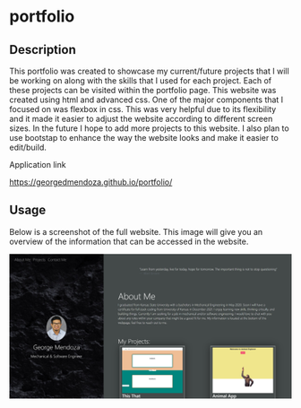 # portfolio

## Description
This portfolio was created to showcase my current/future projects that I will be working on along with the skills that I used for each project. Each of these projects can be visited within the portfolio page. This website was created using html and advanced css. One of the major components that I focused on was flexbox in css. This was very helpful due to its flexibility and it made it easier to adjust the website according to different screen sizes. In the future I hope to add more projects to this website. I also plan to use bootstap to enhance the way the website looks and make it easier to edit/build.

Application link

https://georgedmendoza.github.io/portfolio/


## Usage

Below is a screenshot of the full website. This image will give you an overview of the information that can be accessed in the website.  

![screenshot](assets/images/website-screenshot.png)

